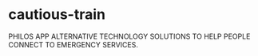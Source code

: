 # cautious-train
PHILOS APP   ALTERNATIVE TECHNOLOGY SOLUTIONS TO HELP PEOPLE CONNECT TO EMERGENCY SERVICES.  
